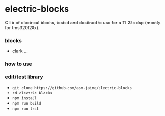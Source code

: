 # electric-blocks
C lib of electrical blocks, tested and destined to use for a TI 28x dsp (mostly for tms320f28x).

### blocks
* clark ...

### how to use

### edit/test library
* `git clone https://github.com/asm-jaime/electric-blocks`
* `cd electric-blocks`
* `npm install`
* `npm run build`
* `npm run test`
